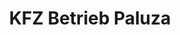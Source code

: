 ---
title: "KFZ Betrieb Paluza"
url: /karlsdorf-neuthard/kfz-betrieb-paluza/
shop: Autowerkstatt
---